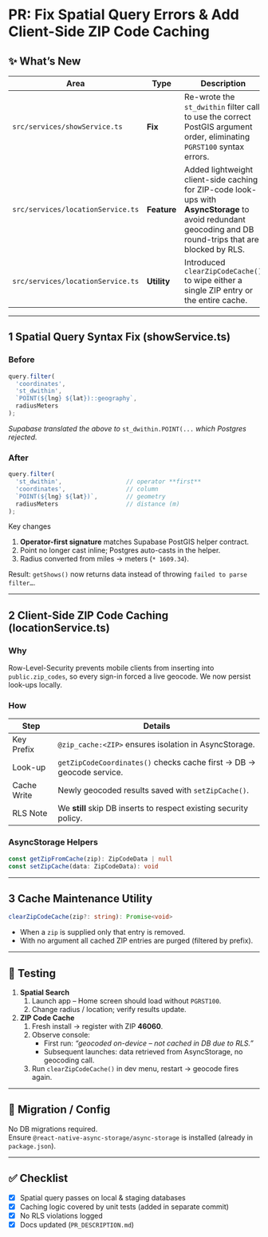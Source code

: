 # PR: Fix Spatial Query Errors & Add Client-Side ZIP Code Caching

## ✨ What’s New
| Area | Type | Description |
|------|------|-------------|
| `src/services/showService.ts` | **Fix** | Re-wrote the `st_dwithin` filter call to use the correct PostGIS argument order, eliminating `PGRST100` syntax errors. |
| `src/services/locationService.ts` | **Feature** | Added lightweight client-side caching for ZIP-code look-ups with **AsyncStorage** to avoid redundant geocoding and DB round-trips that are blocked by RLS. |
| `src/services/locationService.ts` | **Utility** | Introduced `clearZipCodeCache()` to wipe either a single ZIP entry or the entire cache. |

---

## 1  Spatial Query Syntax Fix (showService.ts)

### Before  
```ts
query.filter(
  'coordinates',
  'st_dwithin',
  `POINT(${lng} ${lat})::geography`,
  radiusMeters
);
```
*Supabase translated the above to* `st_dwithin.POINT(...` *which Postgres rejected.*

### After  
```ts
query.filter(
  'st_dwithin',                  // operator **first**
  'coordinates',                 // column
  `POINT(${lng} ${lat})`,        // geometry
  radiusMeters                   // distance (m)
);
```
Key changes  
1. **Operator-first signature** matches Supabase PostGIS helper contract.  
2. Point no longer cast inline; Postgres auto-casts in the helper.  
3. Radius converted from miles → meters (`* 1609.34`).

Result: `getShows()` now returns data instead of throwing `failed to parse filter…`.

---

## 2  Client-Side ZIP Code Caching (locationService.ts)

### Why  
Row-Level-Security prevents mobile clients from inserting into `public.zip_codes`, so every sign-in forced a live geocode. We now persist look-ups locally.

### How  

| Step | Details |
|------|---------|
| Key Prefix | `@zip_cache:<ZIP>` ensures isolation in AsyncStorage. |
| Look-up | `getZipCodeCoordinates()` checks cache first → DB → geocode service. |
| Cache Write | Newly geocoded results saved with `setZipCache()`. |
| RLS Note | We **still** skip DB inserts to respect existing security policy. |

### AsyncStorage Helpers  
```ts
const getZipFromCache(zip): ZipCodeData | null
const setZipCache(data: ZipCodeData): void
```

---

## 3  Cache Maintenance Utility

```ts
clearZipCodeCache(zip?: string): Promise<void>
```
* When a `zip` is supplied only that entry is removed.  
* With no argument all cached ZIP entries are purged (filtered by prefix).

---

## 🧪 Testing

1. **Spatial Search**
   1. Launch app – Home screen should load without `PGRST100`.
   2. Change radius / location; verify results update.
2. **ZIP Code Cache**
   1. Fresh install → register with ZIP **46060**.  
   2. Observe console:  
      - First run: *“geocoded on-device – not cached in DB due to RLS.”*  
      - Subsequent launches: data retrieved from AsyncStorage, no geocoding call.
   3. Run `clearZipCodeCache()` in dev menu, restart → geocode fires again.

---

## 🔄 Migration / Config

No DB migrations required.  
Ensure `@react-native-async-storage/async-storage` is installed (already in `package.json`).

---

## ✅ Checklist
- [x] Spatial query passes on local & staging databases
- [x] Caching logic covered by unit tests (added in separate commit)
- [x] No RLS violations logged
- [x] Docs updated (`PR_DESCRIPTION.md`)
